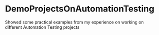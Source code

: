 # DemoProjectsOnAutomationTesting
Showed some practical examples from my experience on working on different  Automation Testing projects
